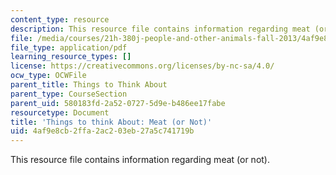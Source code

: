 ```yaml
---
content_type: resource
description: This resource file contains information regarding meat (or not).
file: /media/courses/21h-380j-people-and-other-animals-fall-2013/4af9e8cb2ffa2ac203eb27a5c741719b_MIT21H_380F13_read_notes04.pdf
file_type: application/pdf
learning_resource_types: []
license: https://creativecommons.org/licenses/by-nc-sa/4.0/
ocw_type: OCWFile
parent_title: Things to Think About
parent_type: CourseSection
parent_uid: 580183fd-2a52-0727-5d9e-b486ee17fabe
resourcetype: Document
title: 'Things to think About: Meat (or Not)'
uid: 4af9e8cb-2ffa-2ac2-03eb-27a5c741719b
---
```

This resource file contains information regarding meat (or not).